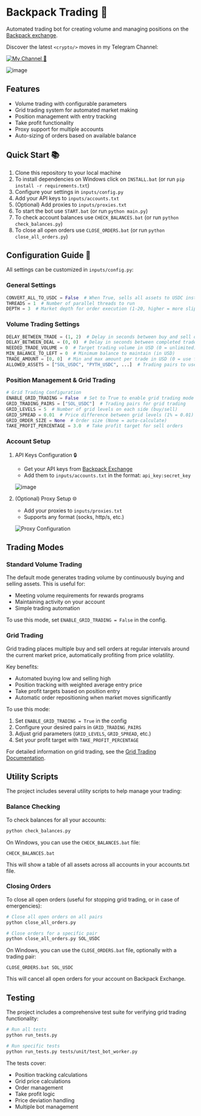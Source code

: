 # Backpack Trading 🔹

Automated trading bot for creating volume and managing positions on the [Backpack exchange](https://backpack.exchange/).

Discover the latest `<crypto/>` moves in my Telegram Channel:

[![My Channel 🥰](https://img.shields.io/badge/Web3_Enjoyer_|_Subscribe_🥰-0A66C2?style=for-the-badge&logo=telegram&logoColor=white)](https://t.me/web3_enjoyer_club) 

![image](https://github.com/opensolmap/solmap/assets/58307006/2bb4c3a8-d009-4647-8c9a-50d2eaa53534)

## Features
- Volume trading with configurable parameters
- Grid trading system for automated market making
- Position management with entry tracking
- Take profit functionality
- Proxy support for multiple accounts
- Auto-sizing of orders based on available balance

## Quick Start 📚
1. Clone this repository to your local machine
2. To install dependencies on Windows click on `INSTALL.bat` (or run `pip install -r requirements.txt`)
3. Configure your settings in `inputs/config.py`
4. Add your API keys to `inputs/accounts.txt`
5. (Optional) Add proxies to `inputs/proxies.txt`
6. To start the bot use `START.bat` (or run `python main.py`)
7. To check account balances use `CHECK_BALANCES.bat` (or run `python check_balances.py`)
8. To close all open orders use `CLOSE_ORDERS.bat` (or run `python close_all_orders.py`)

## Configuration Guide 📧

All settings can be customized in `inputs/config.py`:

### General Settings
```python
CONVERT_ALL_TO_USDC = False  # When True, sells all assets to USDC instead of trading
THREADS = 1  # Number of parallel threads to run
DEPTH = 3  # Market depth for order execution (1-20, higher = more slippage)
```

### Volume Trading Settings
```python
DELAY_BETWEEN_TRADE = (1, 2)  # Delay in seconds between buy and sell operations
DELAY_BETWEEN_DEAL = (0, 0)  # Delay in seconds between completed trade cycles
NEEDED_TRADE_VOLUME = 0  # Target trading volume in USD (0 = unlimited)
MIN_BALANCE_TO_LEFT = 0  # Minimum balance to maintain (in USD)
TRADE_AMOUNT = [0, 0]  # Min and max amount per trade in USD (0 = use full balance)
ALLOWED_ASSETS = ["SOL_USDC", "PYTH_USDC", ...]  # Trading pairs to use
```

### Position Management & Grid Trading
```python
# Grid Trading Configuration
ENABLE_GRID_TRADING = False  # Set to True to enable grid trading mode
GRID_TRADING_PAIRS = ["SOL_USDC"]  # Trading pairs for grid trading
GRID_LEVELS = 5  # Number of grid levels on each side (buy/sell)
GRID_SPREAD = 0.01  # Price difference between grid levels (1% = 0.01)
GRID_ORDER_SIZE = None  # Order size (None = auto-calculate)
TAKE_PROFIT_PERCENTAGE = 3.0  # Take profit target for sell orders
```

### Account Setup
1. API Keys Configuration 🔒
   - Get your API keys from [Backpack Exchange](https://backpack.exchange/settings/api-keys)
   - Add them to `inputs/accounts.txt` in the format: `api_key:secret_key`
   
   ![image](https://github.com/MsLolita/pybackpack/assets/58307006/910e8383-c7cc-4336-8829-69ad5fe24996)

2. (Optional) Proxy Setup 🌐
   - Add your proxies to `inputs/proxies.txt`
   - Supports any format (socks, http/s, etc.)
   
   ![Proxy Configuration](https://github.com/MsLolita/VeloData/assets/58307006/a2c95484-52b6-497a-b89e-73b89d953d8c)

## Trading Modes

### Standard Volume Trading
The default mode generates trading volume by continuously buying and selling assets. This is useful for:
- Meeting volume requirements for rewards programs
- Maintaining activity on your account
- Simple trading automation

To use this mode, set `ENABLE_GRID_TRADING = False` in the config.

### Grid Trading
Grid trading places multiple buy and sell orders at regular intervals around the current market price, automatically profiting from price volatility.

Key benefits:
- Automated buying low and selling high
- Position tracking with weighted average entry price
- Take profit targets based on position entry
- Automatic order repositioning when market moves significantly

To use this mode:
1. Set `ENABLE_GRID_TRADING = True` in the config
2. Configure your desired pairs in `GRID_TRADING_PAIRS`
3. Adjust grid parameters (`GRID_LEVELS`, `GRID_SPREAD`, etc.)
4. Set your profit target with `TAKE_PROFIT_PERCENTAGE`

For detailed information on grid trading, see the [Grid Trading Documentation](core/position_management/README.md).

## Utility Scripts

The project includes several utility scripts to help manage your trading:

### Balance Checking

To check balances for all your accounts:

```bash
python check_balances.py
```

On Windows, you can use the `CHECK_BALANCES.bat` file:
```
CHECK_BALANCES.bat
```

This will show a table of all assets across all accounts in your accounts.txt file.

### Closing Orders

To close all open orders (useful for stopping grid trading, or in case of emergencies):

```bash
# Close all open orders on all pairs
python close_all_orders.py

# Close orders for a specific pair
python close_all_orders.py SOL_USDC
```

On Windows, you can use the `CLOSE_ORDERS.bat` file, optionally with a trading pair:
```
CLOSE_ORDERS.bat SOL_USDC
```

This will cancel all open orders for your account on Backpack Exchange.

## Testing

The project includes a comprehensive test suite for verifying grid trading functionality:

```bash
# Run all tests
python run_tests.py

# Run specific tests
python run_tests.py tests/unit/test_bot_worker.py
```

The tests cover:
- Position tracking calculations
- Grid price calculations
- Order management
- Take profit logic
- Price deviation handling
- Multiple bot management

